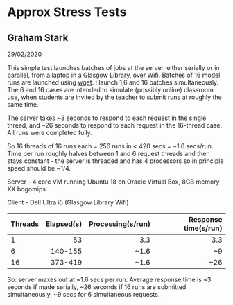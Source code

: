 # Approx Stress Tests

## Graham Stark
29/02/2020

This simple test launches batches of jobs at the server, either serially or in parallel, from a laptop in a Glasgow Library, over Wifi. Batches of 16 model runs are launched using [wget](https://www.gnu.org/software/wget/). I launch 1,6 and 16 batches simultaneously. The 6 and 16 cases are intended to simulate (possibly online) classroom use, when students are invited by the teacher to submit runs at roughly the same time.

The server takes ~3 seconds to respond to each request in the single thread, and ~26 seconds to respond to each request in the 16-thread case.  All runs were completed fully.

So 16 threads of 16 runs each = 256 runs in < 420 secs = ~1.6 secs/run. Time per run roughly halves between 1 and 6 request threads and then stays constant - the server is threaded and has 4 processors so in principle speed should be   ~1/4.

Server - 4 core VM running Ubuntu 18 on Oracle Virtual Box, 8GB memory XX bogomips.

Client - Dell Ultra i5 (Glasgow Library Wifi)

| Threads      | Elapsed(s)  |Processing(s/run) | Response time(s/run)|
|:-------------|------------:|-----------------:|--------------------:|
| 1            | 53          |    3.3           |     3.3             |
| 6            | 140-155     |   ~1.6           |     ~9              |
| 16           | 373-419     |   ~1.6           |     ~26             |

So: server maxes out at ~1.6 secs per run. Average response time is ~3 seconds if made serially, ~26 seconds if 16 runs are submitted simultaneously, ~9 secs for 6 simultaneous requests.
